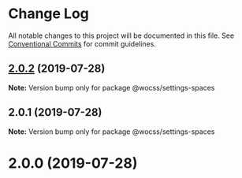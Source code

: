 # Change Log

All notable changes to this project will be documented in this file.
See [Conventional Commits](https://conventionalcommits.org) for commit guidelines.

## [2.0.2](https://github.com/wocss/wocss/compare/@wocss/settings-spaces@2.0.1...@wocss/settings-spaces@2.0.2) (2019-07-28)

**Note:** Version bump only for package @wocss/settings-spaces





## 2.0.1 (2019-07-28)

**Note:** Version bump only for package @wocss/settings-spaces





<a name="2.0.0"></a>
# 2.0.0 (2019-07-28)

